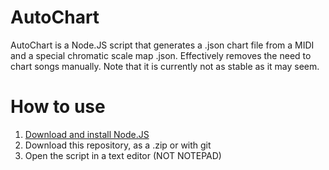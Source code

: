 # AutoChart
AutoChart is a Node.JS script that generates a .json chart file from a MIDI and a special chromatic scale map .json. Effectively removes the need to chart songs manually.
Note that it is currently not as stable as it may seem.
# How to use
1. [Download and install Node.JS](https://nodejs.org/)
2. Download this repository, as a .zip or with git
3. Open the script in a text editor (NOT NOTEPAD) 
